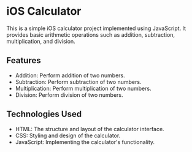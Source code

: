 # iOS Calculator

This is a simple iOS calculator project implemented using JavaScript. It provides basic arithmetic operations such as addition, subtraction, multiplication, and division.

## Features

- Addition: Perform addition of two numbers.
- Subtraction: Perform subtraction of two numbers.
- Multiplication: Perform multiplication of two numbers.
- Division: Perform division of two numbers.

## Technologies Used

- HTML: The structure and layout of the calculator interface.
- CSS: Styling and design of the calculator.
- JavaScript: Implementing the calculator's functionality.
